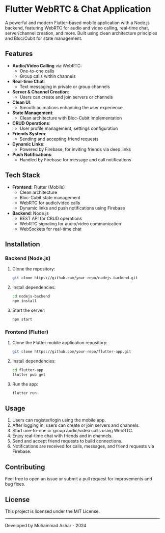 
# Flutter WebRTC & Chat Application

A powerful and modern Flutter-based mobile application with a Node.js backend, featuring WebRTC for audio and video calling, real-time chat, server/channel creation, and more. Built using clean architecture principles and Bloc/Cubit for state management.

## Features

- **Audio/Video Calling** via WebRTC:
  - One-to-one calls
  - Group calls within channels
- **Real-time Chat**: 
  - Text messaging in private or group channels
- **Server & Channel Creation**: 
  - Users can create and join servers or channels
- **Clean UI**: 
  - Smooth animations enhancing the user experience
- **State Management**: 
  - Clean architecture with Bloc-Cubit implementation
- **CRUD Operations**: 
  - User profile management, settings configuration
- **Friends System**:
  - Sending and accepting friend requests
- **Dynamic Links**: 
  - Powered by Firebase, for inviting friends via deep links
- **Push Notifications**: 
  - Handled by Firebase for message and call notifications

## Tech Stack

- **Frontend**: Flutter (Mobile)
  - Clean architecture
  - Bloc-Cubit state management
  - WebRTC for audio/video calls
  - Dynamic links and push notifications using Firebase
- **Backend**: Node.js
  - REST API for CRUD operations
  - WebRTC signaling for audio/video communication
  - WebSockets for real-time chat

## Installation

### Backend (Node.js)

1. Clone the repository:
    ```bash
    git clone https://github.com/your-repo/nodejs-backend.git
    ```
2. Install dependencies:
    ```bash
    cd nodejs-backend
    npm install
    ```
3. Start the server:
    ```bash
    npm start
    ```

### Frontend (Flutter)

1. Clone the Flutter mobile application repository:
    ```bash
    git clone https://github.com/your-repo/flutter-app.git
    ```
2. Install dependencies:
    ```bash
    cd flutter-app
    flutter pub get
    ```
3. Run the app:
    ```bash
    flutter run
    ```

## Usage

1. Users can register/login using the mobile app.
2. After logging in, users can create or join servers and channels.
3. Start one-to-one or group audio/video calls using WebRTC.
4. Enjoy real-time chat with friends and in channels.
5. Send and accept friend requests to build connections.
6. Notifications are received for calls, messages, and friend requests via Firebase.

## Contributing

Feel free to open an issue or submit a pull request for improvements and bug fixes.

## License

This project is licensed under the MIT License.

---
Developed by Muhammad Ashar - 2024
